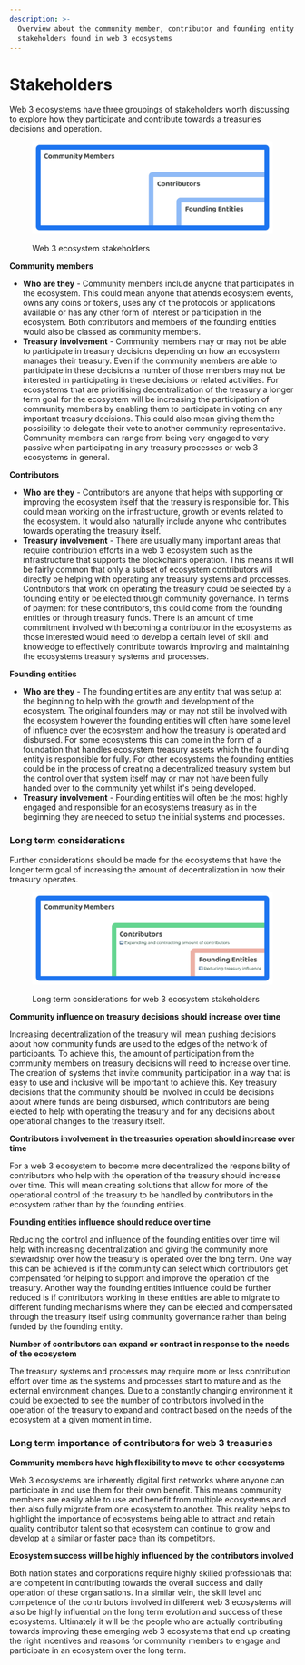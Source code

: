 ```yaml
---
description: >-
  Overview about the community member, contributor and founding entity
  stakeholders found in web 3 ecosystems
---
```


# Stakeholders

Web 3 ecosystems have three groupings of stakeholders worth discussing to explore how they  participate and contribute towards a treasuries decisions and operation.

<figure><img src="../.gitbook/assets/treasury-stakeholders.jpg" alt=""><figcaption><p>Web 3 ecosystem stakeholders</p></figcaption></figure>

**Community members**

* **Who are they** - Community members include anyone that participates in the ecosystem. This could mean anyone that attends ecosystem events, owns any coins or tokens, uses any of the protocols or applications available or has any other form of interest or participation in the ecosystem. Both contributors and members of the founding entities would also be classed as community members.
* **Treasury involvement** - Community members may or may not be able to participate in treasury decisions depending on how an ecosystem manages their treasury. Even if the community members are able to participate in these decisions a number of those members may not be interested in participating in these decisions or related activities. For ecosystems that are prioritising decentralization of the treasury a longer term goal for the ecosystem will be increasing the participation of community members by enabling them to participate in voting on any important treasury decisions. This could also mean giving them the possibility to delegate their vote to another community representative. Community members can range from being very engaged to very passive when participating in any treasury processes or web 3 ecosystems in general.



**Contributors**

* **Who are they** - Contributors are anyone that helps with supporting or improving the ecosystem itself that the treasury is responsible for. This could mean working on the infrastructure, growth or events related to the ecosystem. It would also naturally include anyone who contributes towards operating the treasury itself.
* **Treasury involvement** - There are usually many important areas that require contribution efforts in a web 3 ecosystem such as the infrastructure that supports the blockchains operation. This means it will be fairly common that only a subset of ecosystem contributors will directly be helping with operating any treasury systems and processes. Contributors that work on operating the treasury could be selected by a founding entity or be elected through community governance. In terms of payment for these contributors, this could come from the founding entities or through treasury funds. There is an amount of time commitment involved with becoming a contributor in the ecosystems as those interested would need to develop a certain level of skill and knowledge to effectively contribute towards improving and maintaining the ecosystems treasury systems and processes.



**Founding entities**

* **Who are they** - The founding entities are any entity that was setup at the beginning to help with the growth and development of the ecosystem. The original founders may or may not still be involved with the ecosystem however the founding entities will often have some level of influence over the ecosystem and how the treasury is operated and disbursed. For some ecosystems this can come in the form of a foundation that handles ecosystem treasury assets which the founding entity is responsible for fully. For other ecosystems the founding entities could be in the process of creating a decentralized treasury system but the control over that system itself may or may not have been fully handed over to the community yet whilst it's being developed.
* **Treasury involvement** - Founding entities will often be the most highly engaged and responsible for an ecosystems treasury as in the beginning they are needed to setup the initial systems and processes.



### Long term considerations

Further considerations should be made for the ecosystems that have the longer term goal of increasing the amount of decentralization in how their treasury operates.

<figure><img src="../.gitbook/assets/treasury-stakeholders-long-term.jpg" alt=""><figcaption><p>Long term considerations for web 3 ecosystem stakeholders</p></figcaption></figure>

**Community influence on treasury decisions should increase over time**

Increasing decentralization of the treasury will mean pushing decisions about how community funds are used to the edges of the network of participants. To achieve this, the amount of participation from the community members on treasury decisions will need to increase over time. The creation of systems that invite community participation in a way that is easy to use and inclusive will be important to achieve this. Key treasury decisions that the community should be involved in could be decisions about where funds are being disbursed, which contributors are being elected to help with operating the treasury and for any decisions about operational changes to the treasury itself.



**Contributors involvement in the treasuries operation should increase over time**

For a web 3 ecosystem to become more decentralized the responsibility of contributors who help with the operation of the treasury should increase over time. This will mean creating solutions that allow for more of the operational control of the treasury to be handled by contributors in the ecosystem rather than by the founding entities.



**Founding entities influence should reduce over time**

Reducing the control and influence of the founding entities over time will help with increasing decentralization and giving the community more stewardship over how the treasury is operated over the long term. One way this can be achieved is if the community can select which contributors get compensated for helping to support and improve the operation of the treasury. Another way the founding entities influence could be further reduced is if contributors working in these entities are able to migrate to different funding mechanisms where they can be elected and compensated through the treasury itself using community governance rather than being funded by the founding entity.



**Number of contributors can expand or contract in response to the needs of the ecosystem**

The treasury systems and processes may require more or less contribution effort over time as the systems and processes start to mature and as the external environment changes. Due to a constantly changing environment it could be expected to see the number of contributors involved in the operation of the treasury to expand and contract based on the needs of the ecosystem at a given moment in time.



### Long term importance of contributors for web 3 treasuries



**Community members have high flexibility to move to other ecosystems**

Web 3 ecosystems are inherently digital first networks where anyone can participate in and use them for their own benefit. This means community members are easily able to use and benefit from multiple ecosystems and then also fully migrate from one ecosystem to another. This reality helps to highlight the importance of ecosystems being able to attract and retain quality contributor talent so that ecosystem can continue to grow and develop at a similar or faster pace than its competitors.



**Ecosystem success will be highly influenced by the contributors involved**

Both nation states and corporations require highly skilled professionals that are competent in contributing towards the overall success and daily operation of these organisations. In a similar vein, the skill level and competence of the contributors involved in different web 3 ecosystems will also be highly influential on the long term evolution and success of these ecosystems. Ultimately it will be the people who are actually contributing towards improving these emerging web 3 ecosystems that end up creating the right incentives and reasons for community members to engage and participate in an ecosystem over the long term.
